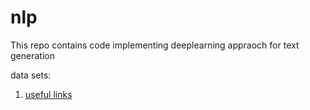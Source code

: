 # nlp 
This repo contains code implementing deeplearning appraoch for text generation

data sets:
1. [useful links](https://blog.cambridgespark.com/50-free-machine-learning-datasets-natural-language-processing-d88fb9c5c8da)
